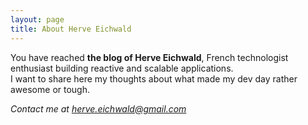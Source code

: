 ```yaml
---
layout: page
title: About Herve Eichwald
---
```

You have reached **the blog of Herve Eichwald**, French technologist enthusiast building reactive and scalable applications.  
I want to share here my thoughts about what made my dev day rather awesome or tough.

*Contact me at <herve.eichwald@gmail.com>*
